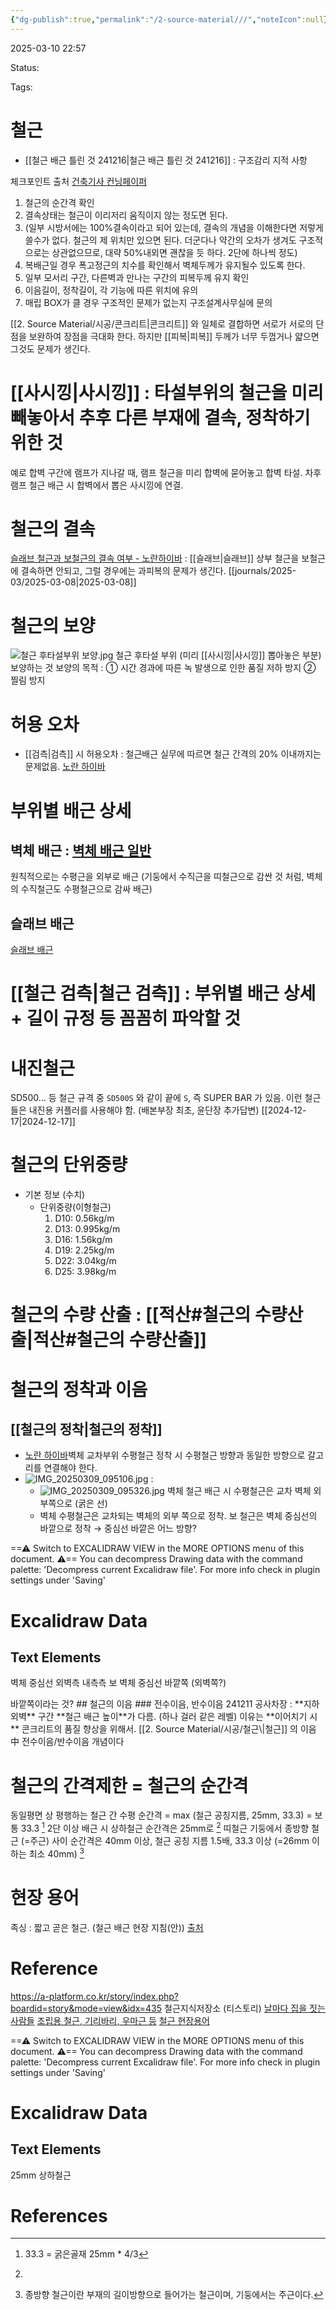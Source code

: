 ```yaml
---
{"dg-publish":true,"permalink":"/2-source-material///","noteIcon":null}
---
```



2025-03-10 22:57

Status: 

Tags: 

# 철근
- [[철근 배근 틀린 것 241216\|철근 배근 틀린 것 241216]] : 구조감리 지적 사항

체크포인트 출처 [건축기사 컨닝페이퍼](https://blog.naver.com/jsweon/30172009605) 
  1. 철근의 순간격 확인
  2. 결속상태는 철근이 이리저리 움직이지 않는 정도면 된다.
  3. (일부 시방서에는 100%결속이라고 되어 있는데, 결속의 개념을 이해한다면 저렇게 쓸수가 없다. 철근의 제 위치만 있으면 된다. 더군다나 약간의 오차가 생겨도 구조적으로는 상관없으므로, 대략 50%내외면 괜찮을 듯 하다. 2단에 하나씩 정도)
  4. 복배근일 경우 폭고정근의 치수를 확인해서 벽체두께가 유지될수 있도록 한다.
  5. 일부 모서리 구간, 다른벽과 만나는 구간의 피복두께 유지 확인
  6. 이음길이, 정착길이, 각 기능에 따른 위치에 유의
  7. 매립 BOX가 클 경우 구조적인 문제가 없는지 구조설계사무실에 문의

[[2. Source Material/시공/콘크리트\|콘크리트]] 와 일체로 결합하면 서로가 서로의 단점을 보완하여 장점을 극대화 한다. 하지만 [[피복\|피복]] 두께가 너무 두껍거나 얇으면 그것도 문제가 생긴다.

# [[사시낑\|사시낑]] : 타설부위의 철근을 미리 빼놓아서 추후 다른 부재에 결속, 정착하기 위한 것
예로 합벽 구간에 램프가 지나갈 때, 램프 철근을 미리 합벽에 묻어놓고 합벽 타설. 차후 램프 철근 배근 시 합벽에서 뽑은 사시낑에 연결.

# 철근의 결속
[슬래브 철근과 보철근의 결속 여부 - 노란하이바](https://m.blog.naver.com/ggupjil/222366153425?recommendTrackingCode=2) : [[슬래브\|슬래브]] 상부 철근을 보철근에 결속하면 안되고, 그럴 경우에는 과피복의 문제가 생긴다. [[journals/2025-03/2025-03-08\|2025-03-08]] 
# 철근의 보양
![철근 후타설부위 보양.jpg](/img/user/Attachments/%EC%B2%A0%EA%B7%BC%20%ED%9B%84%ED%83%80%EC%84%A4%EB%B6%80%EC%9C%84%20%EB%B3%B4%EC%96%91.jpg)
철근 후타설 부위 (미리 [[사시낑\|사시낑]] 뽑아놓은 부분) 보양하는 것
보양의 목적 : ① 시간 경과에 따른 녹 발생으로 인한 품질 저하 방지 ② 찔림 방지
# 허용 오차
- [[검측\|검측]] 시 허용오차 : 철근배근 실무에 따르면 철근 간격의 20% 이내까지는 문제없음. [노란 하이바](https://m.blog.naver.com/ggupjil/222556495524?recommendTrackingCode=2) 
# 부위별 배근 상세
## 벽체 배근 : [벽체 배근 일반](https://next-rebar.tistory.com/32) 
원칙적으로는 수평근을 외부로 배근
(기둥에서 수직근을 띠철근으로 감싼 것 처럼, 벽체의 수직철근도 수평철근으로 감싸 배근)

## 슬래브 배근
[슬래브 배근](https://next-rebar.tistory.com/30) 

# [[철근 검측\|철근 검측]] : 부위별 배근 상세 + 길이 규정 등 꼼꼼히 파악할 것
# 내진철근
SD500... 등 철근 규격 중 `SD500S` 와 같이 끝에 `S`, 즉 SUPER BAR 가 있음. 이런 철근들은 내진용 커플러를 사용해야 함. (배본부장 최초, 윤단장 추가답변) [[2024-12-17\|2024-12-17]] 

# 철근의 단위중량
- 기본 정보 (수치)
	- 단위중량(이형철근)
	  1. D10: 0.56kg/m
	  2. D13: 0.995kg/m
	  3. D16: 1.56kg/m
	  4. D19: 2.25kg/m
	  5. D22: 3.04kg/m
	  6. D25: 3.98kg/m

# 철근의 수량 산출 : [[적산#철근의 수량산출\|적산#철근의 수량산출]]  

# 철근의 정착과 이음
## [[철근의 정착\|철근의 정착]] 
- [노란 하이바](https://m.blog.naver.com/ggupjil/222480811213?recommendTrackingCode=2)벽체 교차부위 수평철근 정착 시 수평철근 방향과 동일한 방향으로 갈고리를 연결해야 한다. 
- ![IMG_20250309_095106.jpg](/img/user/Attachments/IMG_20250309_095106.jpg) :
	- ![IMG_20250309_095326.jpg](/img/user/Attachments/IMG_20250309_095326.jpg) 벽체 철근 배근 시 수평철근은 교차 벽체 외부쪽으로 (굵은 선)
	- 벽체 수평철근은 교차되는 벽체의 외부 쪽으로 정착. 보 철근은 벽체 중심선의 바깥으로 정착 → 중심선 바깥은 어느 방향? 
<div class="transclusion internal-embed is-loaded"><div class="markdown-embed">




==⚠  Switch to EXCALIDRAW VIEW in the MORE OPTIONS menu of this document. ⚠== You can decompress Drawing data with the command palette: 'Decompress current Excalidraw file'. For more info check in plugin settings under 'Saving'


# Excalidraw Data

## Text Elements
벽체 중심선 
외벽측 
내측측 
보 
벽체 중심선 바깥쪽 (외벽쪽?) 


</div></div>
 바깥쪽이라는 것?
## 철근의 이음
### 전수이음, 반수이음
241211 공사차장 : **지하외벽** 구간 **철근 배근 높이**가 다름. (하나 걸러 같은 레벨) 이유는 **이어치기 시** 콘크리트의 품질 향상을 위해서. [[2. Source Material/시공/철근\|철근]] 의 이음 中 전수이음/반수이음 개념이다

# 철근의 간격제한 = 철근의 순간격
동일평면 상 평행하는 철근 간 수평 순간격 = max (철근 공칭지름, 25mm, 33.3) = 보통 33.3 [^1]
2단 이상 배근 시 상하철근 순간격은 25mm로 [^2]
띠철근 기둥에서 종방향 철근 (=주근) 사이 순간격은 40mm 이상, 철근 공칭 지름 1.5배, 33.3 이상 (=26mm 이하는 최소 40mm) [^3]

# 현장 용어
족싱 : 짧고 곧은 철근. (철근 배근 현장 지침(안)) [출처](https://hubanjeon.tistory.com/207) 
# Reference
https://a-platform.co.kr/story/index.php?boardid=story&mode=view&idx=435
철근지식저장소 (티스토리)
[날마다 집을 짓는 사람들](https://e-depot.kr/499) 
[조립용 철근, 기리바리, 우마근 등](https://next-rebar.tistory.com/46) 
[철근 현장용어](https://blog.naver.com/vj21kr/50097600105) 

[^1]: 33.3 = 굵은골재 25mm * 4/3
[^2]:
<div class="transclusion internal-embed is-loaded"><div class="markdown-embed">




==⚠  Switch to EXCALIDRAW VIEW in the MORE OPTIONS menu of this document. ⚠== You can decompress Drawing data with the command palette: 'Decompress current Excalidraw file'. For more info check in plugin settings under 'Saving'


# Excalidraw Data

## Text Elements
25mm 
상하철근 


</div></div>

[^3]: 종방향 철근이란 부재의 길이방향으로 들어가는 철근이며, 기둥에서는 주근이다.

# References

